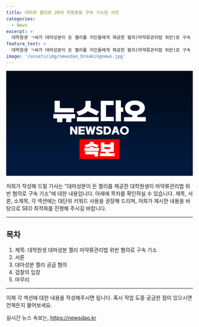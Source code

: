 ```yaml
---
title: 대마쥬 혐의로 20대 직장동료 구속 기소된 사연
categories:
  - News
excerpt: >
  대학원생 ㄱ씨가 대마성분이 든 젤리를 지인들에게 제공한 혐의(마약류관리법 위반)로 구속 기소됐다. ㄱ씨는 외국인으로부터 받은 대마 젤리를 지인들에게 주고, 일부는 본인이 섭취했다고 밝혀졌다. 이로 인해 어지럼증을 호소한 지인들이 병원으로 옮겨 치료를 받았다. ㄱ씨와 함께 마약 관련 범죄로 기소된 사람들에 대해 검찰은 강력한 대처를 약속하며 사회에 마약이 발붙지 않도록 노력할 것이라고 밝혔다.
feature_text: >
  대학원생 ㄱ씨가 대마성분이 든 젤리를 지인들에게 제공한 혐의(마약류관리법 위반)로 구속 기소됐다. ㄱ씨는 외국인으로부터 받은 대마 젤리를 지인들에게 주고, 일부는 본인이 섭취했다고 밝혀졌다. 이로 인해 어지럼증을 호소한 지인들이 병원으로 옮겨 치료를 받았다. ㄱ씨와 함께 마약 관련 범죄로 기소된 사람들에 대해 검찰은 강력한 대처를 약속하며 사회에 마약이 발붙지 않도록 노력할 것이라고 밝혔다.
image: '/assets/img/newsdao_breakingnews.jpg'
---
```


<p><img src="/assets/img/newsdao_breakingnews.jpg" alt="ontimetimes 속보" /></p>

<p>저희가 작성해 드릴 기사는 "대마성분이 든 젤리를 제공한 대학원생이 마약류관리법 위반 혐의로 구속 기소"에 대한 내용입니다. 아래에 목차를 확인하실 수 있습니다. 제목, 서론, 소제목, 각 섹션에는 대단위 키워드 사용을 권장해 드리며, 저희가 제시한 내용을 바탕으로 SEO 최적화를 진행해 주시길 바랍니다.</p>

<hr />

<h2 data-ke-size="size26">목차</h2>

<ol>
<li>제목: 대학원생 대마성분 젤리 마약류관리법 위반 혐의로 구속 기소</li>
<li>서론</li>
<li>대마성분 젤리 공급 혐의</li>
<li>검찰의 입장</li>
<li>마무리</li>
</ol>

<hr />

<p>이제 각 섹션에 대한 내용을 작성해주시면 됩니다. 혹시 작업 도중 궁금한 점이 있으시면 언제든지 물어보세요.</p>
실시간 뉴스 속보는, <a href="https://newsdao.kr" rel="dofollow">https://newsdao.kr</a>


